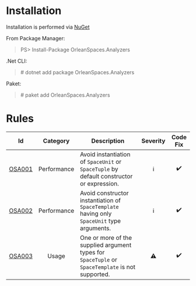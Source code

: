 # Installation

Installation is performed via [NuGet](https://www.nuget.org/packages/OrleanSpaces.Analyzers/)

From Package Manager:

> PS> Install-Package OrleanSpaces.Analyzers

.Net CLI:

> \# dotnet add package OrleanSpaces.Analyzers

Paket:

> \# paket add OrleanSpaces.Analyzers

# Rules

|Id|Category|Description|Severity|Code Fix|
|:-:|:-:|-|:-:|:-:|
|[OSA001](https://github.com/ledjon-behluli/OrleanSpaces/blob/master/docs/OrleanSpaces.Analyzers/Rules/OSA001.md)|Performance|Avoid instantiation of `SpaceUnit` or `SpaceTuple` by default constructor or expression.|<span title='Info'>ℹ</span>|✔️|
|[OSA002](https://github.com/ledjon-behluli/OrleanSpaces/blob/master/docs/OrleanSpaces.Analyzers/Rules/OSA001.md)|Performance|Avoid constructor instantiation of `SpaceTemplate` having only `SpaceUnit` type arguments.|<span title='Info'>ℹ</span>|✔️|
|[OSA003](https://github.com/ledjon-behluli/OrleanSpaces/blob/master/docs/OrleanSpaces.Analyzers/Rules/OSA002.md)|Usage|One or more of the supplied argument types for `SpaceTuple` or `SpaceTemplate` is not supported.|<span title='Warning'>⚠️</span>|✔️|